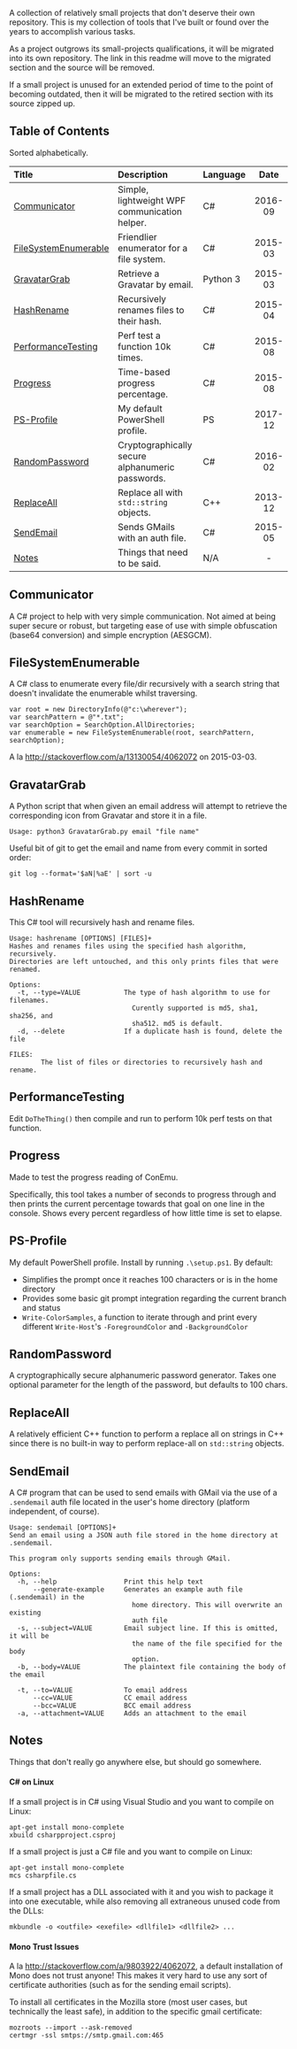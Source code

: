 A collection of relatively small projects that don't deserve their own repository. This is my
collection of tools that I've built or found over the years to accomplish various tasks.

As a project outgrows its small-projects qualifications, it will be migrated into its own
repository. The link in this readme will move to the migrated section and the source will be
removed.

If a small project is unused for an extended period of time to the point of becoming outdated,
then it will be migrated to the retired section with its source zipped up.



## Table of Contents

Sorted alphabetically.

| Title                                         | Description                                       | Language | Date |
| :---                                          | :---                                              | :--- | :---: |
| [Communicator](#communicator)					| Simple, lightweight WPF communication helper.     | C# | 2016-09 |
| [FileSystemEnumerable](#filesystemenumerable) | Friendlier enumerator for a file system.          | C# | 2015-03 |
| [GravatarGrab](#gravatargrab)                 | Retrieve a Gravatar by email.                     | Python 3 | 2015-03 |
| [HashRename](#hashrename)                     | Recursively renames files to their hash.          | C# | 2015-04 |
| [PerformanceTesting](#performancetesting)     | Perf test a function 10k times.                   | C# | 2015-08 |
| [Progress](#progress)                         | Time-based progress percentage.                   | C# | 2015-08 |
| [PS-Profile](#ps-profile)                     | My default PowerShell profile.                    | PS | 2017-12 |
| [RandomPassword](#randompassword)             | Cryptographically secure alphanumeric passwords.  | C# | 2016-02 |
| [ReplaceAll](#replaceall)                     | Replace all with `std::string` objects.           | C++ | 2013-12 |
| [SendEmail](#sendemail)                       | Sends GMails with an auth file.                   | C# | 2015-05 |
| [Notes](#notes)                               | Things that need to be said.                      | N/A | - |



## Communicator

A C# project to help with very simple communication. Not aimed at being super secure or robust, but
targeting ease of use with simple obfuscation (base64 conversion) and simple encryption (AESGCM).



## FileSystemEnumerable

A C# class to enumerate every file/dir recursively with a search string that doesn't invalidate the
enumerable whilst traversing.

    var root = new DirectoryInfo(@"c:\wherever");
    var searchPattern = @"*.txt";
    var searchOption = SearchOption.AllDirectories;
    var enumerable = new FileSystemEnumerable(root, searchPattern, searchOption);
    
A la http://stackoverflow.com/a/13130054/4062072 on 2015-03-03.


    
## GravatarGrab

A Python script that when given an email address will attempt to retrieve the corresponding icon
from Gravatar and store it in a file.

    Usage: python3 GravatarGrab.py email "file name"

Useful bit of git to get the email and name from every commit in sorted order:

    git log --format='$aN|%aE' | sort -u



## HashRename

This C# tool will recursively hash and rename files.

    Usage: hashrename [OPTIONS] [FILES]+
    Hashes and renames files using the specified hash algorithm, recursively.
    Directories are left untouched, and this only prints files that were renamed.

    Options:
      -t, --type=VALUE           The type of hash algorithm to use for filenames.
                                   Curently supported is md5, sha1, sha256, and
                                   sha512. md5 is default.
      -d, --delete               If a duplicate hash is found, delete the file

    FILES:
            The list of files or directories to recursively hash and rename.



## PerformanceTesting

Edit `DoTheThing()` then compile and run to perform 10k perf tests on that function.



## Progress

Made to test the progress reading of ConEmu.

Specifically, this tool takes a number of seconds to progress through and then prints the current
percentage towards that goal on one line in the console. Shows every percent regardless of how
little time is set to elapse.



## PS-Profile

My default PowerShell profile. Install by running `.\setup.ps1`. By default:

- Simplifies the prompt once it reaches 100 characters or is in the home directory
- Provides some basic git prompt integration regarding the current branch and status
- `Write-ColorSamples`, a function to iterate through and print every different `Write-Host`'s
  `-ForegroundColor` and `-BackgroundColor`



## RandomPassword

A cryptographically secure alphanumeric password generator. Takes one optional parameter for the 
length of the password, but defaults to 100 chars.



## ReplaceAll

A relatively efficient C++ function to perform a replace all on strings in C++ since there is no
built-in way to perform replace-all on `std::string` objects.



## SendEmail

A C# program that can be used to send emails with GMail via the use of a `.sendemail` auth file
located in the user's home directory (platform independent, of course).

    Usage: sendemail [OPTIONS]+
    Send an email using a JSON auth file stored in the home directory at .sendemail.

    This program only supports sending emails through GMail.

    Options:
      -h, --help                 Print this help text
          --generate-example     Generates an example auth file (.sendemail) in the
                                   home directory. This will overwrite an existing
                                   auth file
      -s, --subject=VALUE        Email subject line. If this is omitted, it will be
                                   the name of the file specified for the body
                                   option.
      -b, --body=VALUE           The plaintext file containing the body of the email

      -t, --to=VALUE             To email address
          --cc=VALUE             CC email address
          --bcc=VALUE            BCC email address
      -a, --attachment=VALUE     Adds an attachment to the email



## Notes

Things that don't really go anywhere else, but should go somewhere.

#### C# on Linux

If a small project is in C# using Visual Studio and you want to compile on Linux:

    apt-get install mono-complete
    xbuild csharpproject.csproj
    
If a small project is just a C# file and you want to compile on Linux:

    apt-get install mono-complete
    mcs csharpfile.cs

If a small project has a DLL associated with it and you wish to package it into one executable,
while also removing all extraneous unused code from the DLLs:

    mkbundle -o <outfile> <exefile> <dllfile1> <dllfile2> ...

#### Mono Trust Issues

A la http://stackoverflow.com/a/9803922/4062072, a default installation of Mono does not trust
anyone! This makes it very hard to use any sort of certificate authorities (such as for the
sending email scripts).

To install all certificates in the Mozilla store (most user cases, but technically the least safe),
in addition to the specific gmail certificate:

    mozroots --import --ask-removed
    certmgr -ssl smtps://smtp.gmail.com:465
